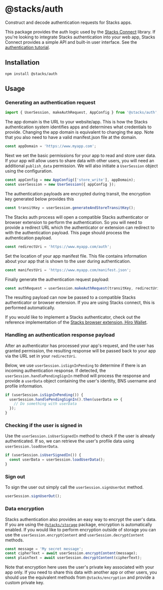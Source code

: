 # @stacks/auth

Construct and decode authentication requests for Stacks apps.

This package provides the auth logic used by the [Stacks Connect](https://github.com/hirosystems/connect) library. If you're looking to integrate Stacks authentication into your web app, Stacks Connect provides a simple API and built-in user interface. See the [authentication tutorial](https://docs.stacks.co/build-apps/references/authentication).

## Installation

```
npm install @stacks/auth
```

## Usage

### Generating an authentication request

```typescript
import { UserSession, makeAuthRequest, AppConfig } from '@stacks/auth';
```

The app domain is the URL to your website/app. This is how the Stacks authentication system identifies apps and determines what credentials to provide. Changing the app domain is equivalent to changing the app. Note that you also need to have a valid manifest.json file at the domain.

```typescript
const appDomain = 'https://www.myapp.com';
```

Next we set the basic permissions for your app to read and store user data. If your app will allow users to share data with other users, you will need an additional `publish_data` permission. We will also initiate a `UserSession` object using the configuration.

```typescript
const appConfig = new AppConfig(['store_write'], appDomain);
const userSession = new UserSession({ appConfig });
```

The authentication payloads are encrypted during transit, the encryption key generated below provides this

```typescript
const transitKey = userSession.generateAndStoreTransitKey();
```

The Stacks auth process will open a compatible Stacks authenticator or browser extension to perform the authentication. So you will need to provide a redirect URL which the authenticator or extension can redirect to with the authentication payload. This page should process the authentication payload.

```typescript
const redirectUri = 'https://www.myapp.com/auth';
```

Set the location of your app manifest file. This file contains information about your app that is shown to the user during authentication.

```typescript
const manifestUri = 'https://www.myapp.com/manifest.json';
```

Finally generate the authentication request payload:

```typescript
const authRequest = userSession.makeAuthRequest(transitKey, redirectUri, manifestUri);
```

The resulting payload can now be passed to a compatible Stacks authenticator or browser extension. If you are using Stacks connect, this is performed automatically.

If you would like to implement a Stacks authenticator, check out the reference implementation of the [Stacks browser extension, Hiro Wallet](https://github.com/hirosystems/stacks-wallet-web).

### Handling an authentication response payload

After an authenticator has processed your app's request, and the user has granted permission, the resulting response will be passed back to your app via the URL set in your `redirectUri`.

Below, we use `userSession.isSignInPending` to determine if there is an incoming authentication response. If detected, the `userSession.handlePendingSignIn` method will process the response and provide a `userData` object containing the user's identity, BNS username and profile information.

```typescript
if (userSession.isSignInPending()) {
  userSession.handlePendingSignIn().then(userData => {
    // Do something with userData
  });
}
```

### Checking if the user is signed in

Use the `userSession.isUserSignedIn` method to check if the user is already authenticated. If so, we can retrieve the user's profile data using `userSession.loadUserData`.

```typescript
if (userSession.isUserSignedIn()) {
  const userData = userSession.loadUserData();
}
```

### Sign out

To sign the user out simply call the `userSession.signUserOut` method.

```typescript
userSession.signUserOut();
```

### Data encryption

Stacks authentication also provides an easy way to encrypt the user's data. If you are using the [`@stacks/storage`](https://github.com/blockstack/stacks.js/tree/main/packages/storage) package, encryption is automatically enabled. If you would like to perform encryption outside of storage you can use the `userSession.encryptContent` and `userSession.decryptContent` methods.

```typescript
const message = 'My secret message';
const cipherText = await userSession.encryptContent(message);
const plainText = await userSession.decryptContent(cipherText);
```

Note that encryption here uses the user's private key associated with your app only. If you need to share this data with another app or other users, you should use the equivalent methods from `@stacks/encryption` and provide a custom private key.
